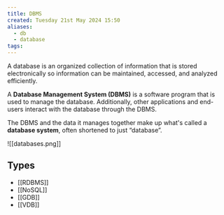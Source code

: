 ```yaml
---
title: DBMS
created: Tuesday 21st May 2024 15:50
aliases:
  - db
  - database
tags:
---
```

A database is an organized collection of information that is stored electronically so information can be maintained, accessed, and analyzed efficiently.

A **Database Management System (DBMS)** is a software program that is used to manage the database. Additionally, other applications and end-users interact with the database through the DBMS.

The DBMS and the data it manages together make up what's called a **database system**, often shortened to just “database”.

![[databases.png]]
## Types

- [[RDBMS]]
- [[NoSQL]]
- [[GDB]]
- [[VDB]]